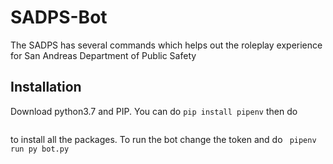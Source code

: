 # SADPS-Bot
The SADPS has several commands which helps out the roleplay experience for San Andreas Department of Public Safety

## Installation
Download python3.7 and PIP. You can do 
```pip install pipenv```
then do
```pipenv sync
``` 
to install all the packages.
To run the bot change the token and do ```
pipenv run py bot.py```
